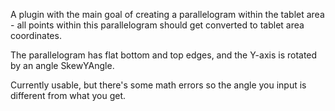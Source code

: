 A plugin with the main goal of creating a parallelogram within the tablet area - all points within this parallelogram should get converted to tablet area coordinates.

The parallelogram has flat bottom and top edges, and the Y-axis is rotated by an angle SkewYAngle.

Currently usable, but there's some math errors so the angle you input is different from what you get.
